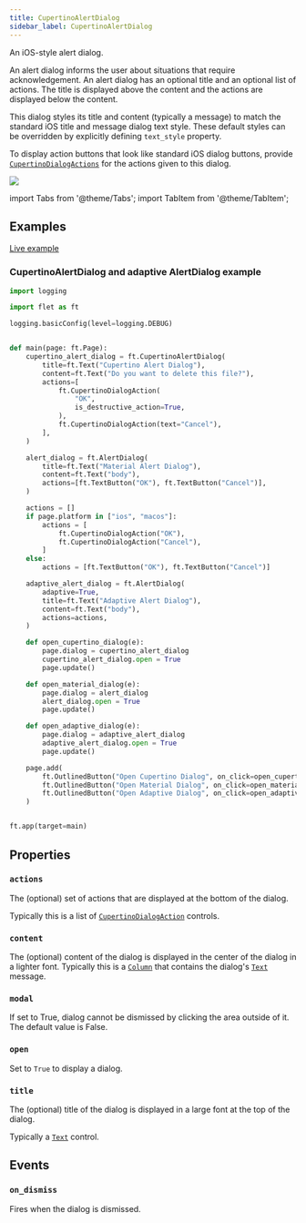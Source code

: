 ```yaml
---
title: CupertinoAlertDialog
sidebar_label: CupertinoAlertDialog
---
```


An iOS-style alert dialog.

An alert dialog informs the user about situations that require acknowledgement. An alert dialog has an optional title and an optional list of actions. The title is displayed above the content and the actions are displayed below the content.

This dialog styles its title and content (typically a message) to match the standard iOS title and message dialog text style. These default styles can be overridden by explicitly defining `text_style` property.

To display action buttons that look like standard iOS dialog buttons, provide [`CupertinoDialogActions`](/docs/controls/cupertinodialogaction) for the actions given to this dialog.

<img src="/img/docs/controls/cupertinodialogaction/cupertinoalertdialog.png" className="screenshot-50" />

import Tabs from '@theme/Tabs';
import TabItem from '@theme/TabItem';

## Examples

[Live example](https://flet-controls-gallery.fly.dev/dialogs/cupertinoalertdialog)

### CupertinoAlertDialog and adaptive AlertDialog example

<Tabs groupId="language">
  <TabItem value="python" label="Python" default>

```python
import logging

import flet as ft

logging.basicConfig(level=logging.DEBUG)


def main(page: ft.Page):
    cupertino_alert_dialog = ft.CupertinoAlertDialog(
        title=ft.Text("Cupertino Alert Dialog"),
        content=ft.Text("Do you want to delete this file?"),
        actions=[
            ft.CupertinoDialogAction(
                "OK",
                is_destructive_action=True,
            ),
            ft.CupertinoDialogAction(text="Cancel"),
        ],
    )

    alert_dialog = ft.AlertDialog(
        title=ft.Text("Material Alert Dialog"),
        content=ft.Text("body"),
        actions=[ft.TextButton("OK"), ft.TextButton("Cancel")],
    )

    actions = []
    if page.platform in ["ios", "macos"]:
        actions = [
            ft.CupertinoDialogAction("OK"),
            ft.CupertinoDialogAction("Cancel"),
        ]
    else:
        actions = [ft.TextButton("OK"), ft.TextButton("Cancel")]

    adaptive_alert_dialog = ft.AlertDialog(
        adaptive=True,
        title=ft.Text("Adaptive Alert Dialog"),
        content=ft.Text("body"),
        actions=actions,
    )

    def open_cupertino_dialog(e):
        page.dialog = cupertino_alert_dialog
        cupertino_alert_dialog.open = True
        page.update()

    def open_material_dialog(e):
        page.dialog = alert_dialog
        alert_dialog.open = True
        page.update()

    def open_adaptive_dialog(e):
        page.dialog = adaptive_alert_dialog
        adaptive_alert_dialog.open = True
        page.update()

    page.add(
        ft.OutlinedButton("Open Cupertino Dialog", on_click=open_cupertino_dialog),
        ft.OutlinedButton("Open Material Dialog", on_click=open_material_dialog),
        ft.OutlinedButton("Open Adaptive Dialog", on_click=open_adaptive_dialog),
    )


ft.app(target=main)
```
  </TabItem>
</Tabs>

## Properties

### `actions`

The (optional) set of actions that are displayed at the bottom of the dialog.

Typically this is a list of [`CupertinoDialogAction`](cupertinodialogaction) controls.

### `content`

The (optional) content of the dialog is displayed in the center of the dialog in a lighter font. Typically this is a [`Column`](column) that contains the dialog's [`Text`](text) message.

### `modal`

If set to True, dialog cannot be dismissed by clicking the area outside of it. The default value is False.

### `open`

Set to `True` to display a dialog.

### `title`

The (optional) title of the dialog is displayed in a large font at the top of the dialog.

Typically a [`Text`](text) control.

## Events

### `on_dismiss`

Fires when the dialog is dismissed.
